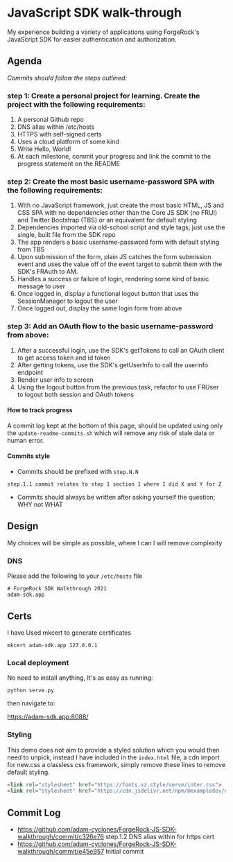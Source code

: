 # JavaScript SDK walk-through
My experience building a variety of applications using ForgeRock's JavaScript SDK for easier authentication and authorization.

## Agenda
_Commits should follow the steps outlined:_
### step 1: Create a personal project for learning. Create the project with the following requirements:
1. A personal Github repo
2. DNS alias within /etc/hosts
3. HTTPS with self-signed certs
4. Uses a cloud platform of some kind
5. Write Hello, World!
6. At each milestone, commit your progress and link the commit to the progress statement on the README
### step 2: Create the most basic username-password SPA with the following requirements:
1. With no JavaScript framework, just create the most basic HTML, JS and CSS SPA with no dependencies other than the Core JS SDK (no FRUI) and Twitter Bootstrap (TBS) or an equivalent for default styling
2. Dependencies imported via old-school script and style tags; just use the single, built file from the SDK repo
3. The app renders a basic username-password form with default styling from TBS
4. Upon submission of the form, plain JS catches the form submission event and uses the value off of the event target to submit them with the SDK's FRAuth to AM.
5. Handles a success or failure of login, rendering some kind of basic message to user
6. Once logged in, display a functional logout button that uses the SessionManager to logout the user
7. Once logged out, display the same login form from above
### step 3: Add an OAuth flow to the basic username-password from above:
1. After a successful login, use the SDK's getTokens to call an OAuth client to get access token and id token
2. After getting tokens, use the SDK's getUserInfo to call the userinfo endpoint
3. Render user info to screen
4. Using the logout button from the previous task, refactor to use FRUser to logout both session and OAuth tokens

#### How to track progress
A commit log kept at the bottom of this page, should be updated using only the `update-readme-commits.sh` which will remove any risk of
stale data or human error. 

#### Commits style
- Commits should be prefixed with `step.N.N` 
```
step.1.1 commit relates to step 1 section 1 where I did X and Y for Z
```
- Commits should always be written after asking yourself the question; WHY not WHAT

## Design
My choices will be simple as possible, where I can I will remove complexity

### DNS
Please add the following to your `/etc/hosts` file
```
# ForgeRock SDK Walkthrough 2021
adam-sdk.app
```

## Certs
I have Used mkcert to generate certificates
```
mkcert adam-sdk.app 127.0.0.1
```

### Local deployment
No need to install anything, It's as easy as running:
```
python serve.py
```

then navigate to:

https://adam-sdk.app:8088/

### Styling
This demo does not aim to provide a styled solution which you would then need to unpick, instead I have included in the 
`index.html` file, a cdn import for new.css a classless css framework, simply remove these lines to remove default styling.
``` html
<link rel="stylesheet" href="https://fonts.xz.style/serve/inter.css">
<link rel="stylesheet" href="https://cdn.jsdelivr.net/npm/@exampledev/new.css@1.1.2/new.min.css">
```

## Commit Log
- https://github.com/adam-cyclones/ForgeRock-JS-SDK-walkthrough/commit/c326e76 step.1.2 DNS alias within  for https cert
- https://github.com/adam-cyclones/ForgeRock-JS-SDK-walkthrough/commit/e45e957 Initial commit
